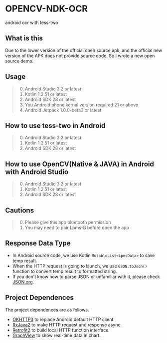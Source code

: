 # OPENCV-NDK-OCR
android ocr with tess-two

## What is this
Due to the lower version of the official open source apk, and the official new version of the APK does not provide source code.
So I wrote a new open source demo.

## 

## Usage
> 0.   Android Studio 3.2 or latest
> 1.   Kotlin 1.2.51 or latest
> 2.   Android SDK 28 or latest
> 3.   You Android phone kernal version required 21 or above
> 4.   Android Jetpack 1.0.0-beta3 or latest

## How to use tess-two in Android
> 0.   Android Studio 3.2 or latest
> 1.   Kotlin 1.2.51 or latest
> 2.   Android SDK 28 or latest

## How to use OpenCV(Native & JAVA) in Android with Android Studio
> 0.   Android Studio 3.2 or latest
> 1.   Kotlin 1.2.51 or latest
> 2.   Android SDK 28 or latest

##

## Cautions
> 0.   Please give this app bluetooth permission
> 1.   You may need to pair Lpms-B before open the app

## Response Data Type
* In Android source code, we use Kotlin `MutableList<LpmsData>` to save temp result.
* When the HTTP request is going to launch, we use `GSON.toJson()` function to convert temp result to formatted string.
* If you don't know how to parse JSON or unfamiliar with it, please check [JSON.org](http://www.json.org/).

## Project Dependences
The project dependences are as follows.
* [OKHTTP3](https://github.com/square/okhttp) to replace Android default HTTP client.
* [RxJava2](https://github.com/ReactiveX/RxJava) to make HTTP request and response async.
* [Retrofit2](https://github.com/square/retrofit) to build local HTTP function interface.
* [GraphView](https://github.com/jjoe64/GraphView) to show real-time data in chart.
